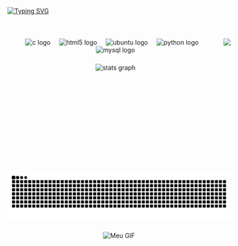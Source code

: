 [![Typing SVG](https://readme-typing-svg.herokuapp.com/?color=FF00FF&size=35&center=true&vCenter=true&width=1000&lines=Olá!+sou+a+Elane+Ferreira;Computer+science+student)](https://git.io/typing-svg)

<br clear="both">

###

<img align="right" height="300" src="https://drive.google.com/uc?id=1Ok3vcZmujVDMTZOTtxTA64eYMOX6FvxZ"  />

###

<div align="center">
  <img src="https://cdn.simpleicons.org/c/A8B9CC" height="40" alt="c logo"  />
  <img width="12" />
  <img src="https://cdn.simpleicons.org/html5/E34F26" height="40" alt="html5 logo"  />
  <img width="12" />
  <img src="https://cdn.simpleicons.org/ubuntu/E95420" height="40" alt="ubuntu logo"  />
  <img width="12" />
  <img src="https://cdn.simpleicons.org/python/3776AB" height="40" alt="python logo"  />
  <img width="12" />
  <img src="https://cdn.simpleicons.org/mysql/4479A1" height="40" alt="mysql logo"  />
</div>

###

<div align="center">
  <img src="https://github-readme-stats.vercel.app/api?username=LanneFV&hide_title=true&hide_rank=false&show_icons=true&include_all_commits=true&count_private=true&disable_animations=true&theme=dracula&locale=pt-br&hide_border=true&order=1" height="200" alt="stats graph"  />
</div>

###

<img src="https://raw.githubusercontent.com/LanneFV/LanneFV/output/snake.svg" alt="Snake animation" /> 

###

<div align="center">
  <img height="100" src="https://i.pinimg.com/originals/44/ba/2d/44ba2dc0cc75b05d92807d9a737e714f.gif" alt="Meu GIF" />
</div>
